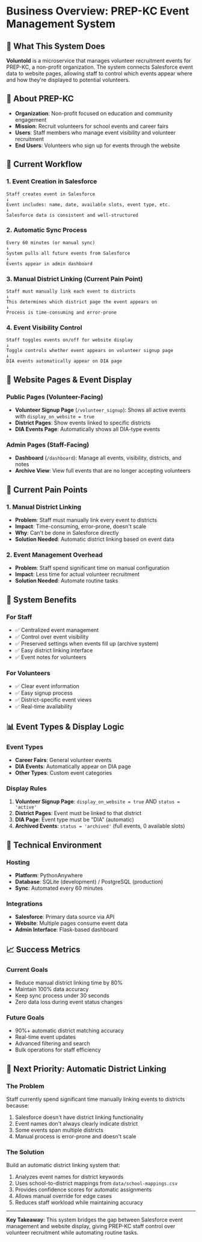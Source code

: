 # Business Overview: PREP-KC Event Management System

## 🎯 **What This System Does**

**Voluntold** is a microservice that manages volunteer recruitment events for PREP-KC, a non-profit organization. The system connects Salesforce event data to website pages, allowing staff to control which events appear where and how they're displayed to potential volunteers.

## 🏢 **About PREP-KC**

- **Organization**: Non-profit focused on education and community engagement
- **Mission**: Recruit volunteers for school events and career fairs
- **Users**: Staff members who manage event visibility and volunteer recruitment
- **End Users**: Volunteers who sign up for events through the website

## 🔄 **Current Workflow**

### **1. Event Creation in Salesforce**
```
Staff creates event in Salesforce
↓
Event includes: name, date, available slots, event type, etc.
↓
Salesforce data is consistent and well-structured
```

### **2. Automatic Sync Process**
```
Every 60 minutes (or manual sync)
↓
System pulls all future events from Salesforce
↓
Events appear in admin dashboard
```

### **3. Manual District Linking (Current Pain Point)**
```
Staff must manually link each event to districts
↓
This determines which district page the event appears on
↓
Process is time-consuming and error-prone
```

### **4. Event Visibility Control**
```
Staff toggles events on/off for website display
↓
Toggle controls whether event appears on volunteer signup page
↓
DIA events automatically appear on DIA page
```

## 📱 **Website Pages & Event Display**

### **Public Pages (Volunteer-Facing)**
- **Volunteer Signup Page** (`/volunteer_signup`): Shows all active events with `display_on_website = true`
- **District Pages**: Show events linked to specific districts
- **DIA Events Page**: Automatically shows all DIA-type events

### **Admin Pages (Staff-Facing)**
- **Dashboard** (`/dashboard`): Manage all events, visibility, districts, and notes
- **Archive View**: View full events that are no longer accepting volunteers

## 🎯 **Current Pain Points**

### **1. Manual District Linking**
- **Problem**: Staff must manually link every event to districts
- **Impact**: Time-consuming, error-prone, doesn't scale
- **Why**: Can't be done in Salesforce directly
- **Solution Needed**: Automatic district linking based on event data

### **2. Event Management Overhead**
- **Problem**: Staff spend significant time on manual configuration
- **Impact**: Less time for actual volunteer recruitment
- **Solution Needed**: Automate routine tasks

## 🚀 **System Benefits**

### **For Staff**
- ✅ Centralized event management
- ✅ Control over event visibility
- ✅ Preserved settings when events fill up (archive system)
- ✅ Easy district linking interface
- ✅ Event notes for volunteers

### **For Volunteers**
- ✅ Clear event information
- ✅ Easy signup process
- ✅ District-specific event views
- ✅ Real-time availability

## 📊 **Event Types & Display Logic**

### **Event Types**
- **Career Fairs**: General volunteer events
- **DIA Events**: Automatically appear on DIA page
- **Other Types**: Custom event categories

### **Display Rules**
1. **Volunteer Signup Page**: `display_on_website = true` AND `status = 'active'`
2. **District Pages**: Event must be linked to that district
3. **DIA Page**: Event type must be "DIA" (automatic)
4. **Archived Events**: `status = 'archived'` (full events, 0 available slots)

## 🔧 **Technical Environment**

### **Hosting**
- **Platform**: PythonAnywhere
- **Database**: SQLite (development) / PostgreSQL (production)
- **Sync**: Automated every 60 minutes

### **Integrations**
- **Salesforce**: Primary data source via API
- **Website**: Multiple pages consume event data
- **Admin Interface**: Flask-based dashboard

## 📈 **Success Metrics**

### **Current Goals**
- Reduce manual district linking time by 80%
- Maintain 100% data accuracy
- Keep sync process under 30 seconds
- Zero data loss during event status changes

### **Future Goals**
- 90%+ automatic district matching accuracy
- Real-time event updates
- Advanced filtering and search
- Bulk operations for staff efficiency

## 🎯 **Next Priority: Automatic District Linking**

### **The Problem**
Staff currently spend significant time manually linking events to districts because:
1. Salesforce doesn't have district linking functionality
2. Event names don't always clearly indicate district
3. Some events span multiple districts
4. Manual process is error-prone and doesn't scale

### **The Solution**
Build an automatic district linking system that:
1. Analyzes event names for district keywords
2. Uses school-to-district mappings from `data/school-mappings.csv`
3. Provides confidence scores for automatic assignments
4. Allows manual override for edge cases
5. Reduces staff workload while maintaining accuracy

---

**Key Takeaway**: This system bridges the gap between Salesforce event management and website display, giving PREP-KC staff control over volunteer recruitment while automating routine tasks.
